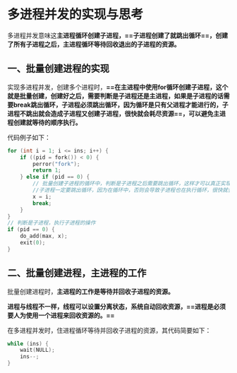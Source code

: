 # 多进程并发的实现与思考

多进程并发意味这**主进程循环创建子进程，==子进程创建了就跳出循环==，创建了所有子进程之后，主进程循环等待回收退出的子进程的资源。**



## 一、批量创建进程的实现

实现多进程并发，创建多个进程时，**==在主进程中使用for循环创建子进程，这个就是批量创建，创建好之后，需要判断是子进程还是主进程，如果是子进程的话需要break跳出循环，子进程必须跳出循环，因为循环是只有父进程才能进行的，子进程不跳出就会造成子进程又创建子进程，很快就会耗尽资源==，可以避免主进程创建就等待的顺序执行。**

代码例子如下：

```c
for (int i = 1; i <= ins; i++) {
    if ((pid = fork()) < 0) {
        perror("fork");
        return 1;
    } else if (pid == 0) {
        // 批量创建子进程的循环中，判断是子进程之后需要跳出循环，这样才可以真正实现并发
        //子进程一定要跳出循环，因为在循环中，否则会导致子进程也在执行循环，很快就会耗尽资源
        x = i;
        break;
    }
}
// 判断是子进程，执行子进程的操作
if (pid == 0) {
    do_add(max, x);
    exit(0);
}
```



## 二、批量创建进程，主进程的工作

批量创建进程时，**主进程的工作是等待并回收子进程的资源。**

**进程与线程不一样，线程可以设置分离状态，系统自动回收资源，==进程是必须要人为使用一个进程来回收资源的。==**

在多进程并发时，住进程循环等待并回收子进程的资源，其代码简要如下：

```c
while (ins) {
    wait(NULL);
    ins--;
}
```

